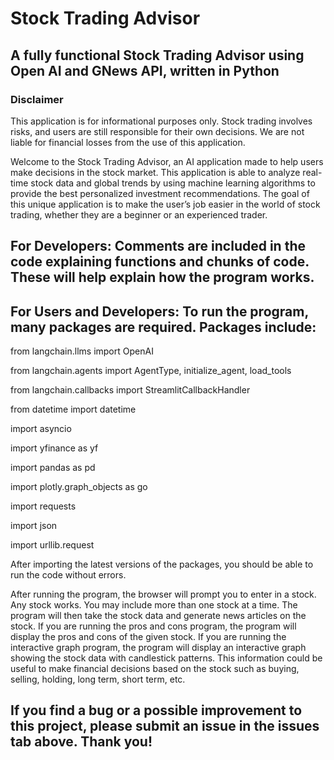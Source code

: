 # Stock Trading Advisor

## A fully functional Stock Trading Advisor using Open AI and GNews API, written in Python

### Disclaimer 
This application is for informational purposes only. Stock trading involves risks, and users are
still responsible for their own decisions. We are not liable for financial losses from the use of this application.

Welcome to the Stock Trading Advisor, an AI application made to help users make decisions in
the stock market. This application is able to analyze real-time stock data and global trends by using
machine learning algorithms to provide the best personalized investment recommendations. The goal of
this unique application is to make the user’s job easier in the world of stock trading, whether they
are a beginner or an experienced trader.

## For Developers: Comments are included in the code explaining functions and chunks of code. These will help explain how the program works.

## For Users and Developers: To run the program, many packages are required. Packages include: 

from langchain.llms import OpenAI

from langchain.agents import AgentType, initialize_agent, load_tools

from langchain.callbacks import StreamlitCallbackHandler

from datetime import datetime

import asyncio

import yfinance as yf

import pandas as pd

import plotly.graph_objects as go

import requests

import json

import urllib.request

After importing the latest versions of the packages, you should be able to run the code without errors. 

After running the program, the browser will prompt you to enter in a stock. Any stock works. You may include
more than one stock at a time. The program will then take the stock data and generate news articles on the
stock. If you are running the pros and cons program, the program will display the pros and cons
of the given stock. If you are running the interactive graph program, the program will display
an interactive graph showing the stock data with candlestick patterns. This information could be useful
to make financial decisions based on the stock such as buying, selling, holding, long term, short term, etc.

## If you find a bug or a possible improvement to this project, please submit an issue in the issues tab above. Thank you!

